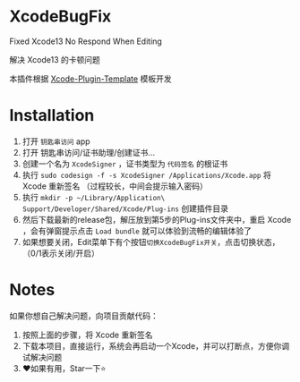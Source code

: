 # XcodeBugFix
Fixed Xcode13 No Respond When Editing

解决 Xcode13 的卡顿问题

本插件根据 [Xcode-Plugin-Template](https://github.com/doge1024/Xcode-Plugin-Template) 模板开发

# Installation

1. 打开 `钥匙串访问` app
2. 打开 钥匙串访问/证书助理/创建证书...
3. 创建一个名为 `XcodeSigner` ，证书类型为 `代码签名` 的根证书
4. 执行 `sudo codesign -f -s XcodeSigner /Applications/Xcode.app` 将 Xcode 重新签名 （过程较长，中间会提示输入密码）
5. 执行 `mkdir -p ~/Library/Application\ Support/Developer/Shared/Xcode/Plug-ins` 创建插件目录
6. 然后下载最新的release包，解压放到第5步的Plug-ins文件夹中，重启 Xcode ，会有弹窗提示点击 `Load bundle` 就可以体验到流畅的编辑体验了
7. 如果想要关闭，Edit菜单下有个按钮`切换XcodeBugFix开关`，点击切换状态，（0/1表示关闭/开启）

# Notes

如果你想自己解决问题，向项目贡献代码：
1. 按照上面的步骤，将 Xcode 重新签名
2. 下载本项目，直接运行，系统会再启动一个Xcode，并可以打断点，方便你调试解决问题
3. ❤️如果有用，Star一下⭐️ 
